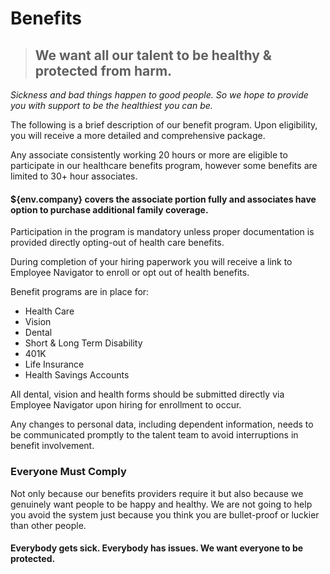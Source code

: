 # Benefits

> ## We want all our talent to be healthy & protected from harm.

*Sickness and bad things happen to good people. So we hope to provide you with support to be the healthiest you can be.*

The following is a brief description of our benefit program. Upon eligibility, you will receive a more detailed and comprehensive package. 

Any associate consistently working 20 hours or more are eligible to participate in our healthcare benefits program, however some benefits are limited to 30+ hour associates. 

#### ${env.company} covers the associate portion fully and associates have option to purchase additional family coverage. 

Participation in the program is mandatory unless proper documentation is provided directly opting-out of health care benefits. 

During completion of your hiring paperwork you will receive a link to Employee Navigator to enroll or opt out of health benefits.  

Benefit programs are in place for:

- Health Care
- Vision
- Dental
- Short & Long Term Disability
- 401K
- Life Insurance
- Health Savings Accounts


All dental, vision and health forms should be submitted directly via Employee Navigator upon hiring for enrollment to occur. 

Any changes to personal data, including dependent information, needs to be communicated promptly to the talent team to avoid interruptions in benefit involvement.

### Everyone Must Comply

Not only because our benefits providers require it but also because we genuinely want people to be happy and healthy. We are not going to help you avoid the system just because you think you are bullet-proof or luckier than other people.

#### Everybody gets sick. Everybody has issues. We want everyone to be protected.





